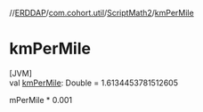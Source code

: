 //[ERDDAP](../../../index.md)/[com.cohort.util](../index.md)/[ScriptMath2](index.md)/[kmPerMile](km-per-mile.md)

# kmPerMile

[JVM]\
val [kmPerMile](km-per-mile.md): Double = 1.6134453781512605

mPerMile * 0.001